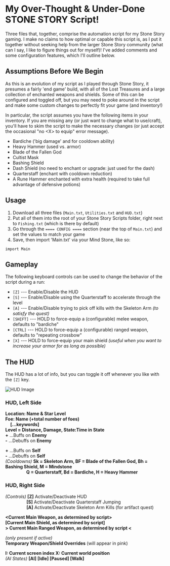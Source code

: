 # My Over-Thought & Under-Done STONE STORY Script!

Three files that, together, comprise the automation script for my Stone Story gaming. I make no claims to how optimal or capable this script is, as I put it together without seeking help from the larger Stone Story community (what can I say, I like to figure things out for myself)! I've added comments and some configuration features, which I'll outline below.

## Assumptions Before We Begin
As this is an evolution of my script as I played through Stone Story, it presumes a fairly 'end game' build, with all of the Lost Treasures and a large collection of enchanted weapons and shields.  Some of this can be configured and toggled off, but you may need to poke around in the script and make some custom changes to perfectly fit your game (and inventory!)

In particular, the script assumes you have the following items in your inventory. If you are missing any (or just want to change what to use/craft), you'll have to skim the script to make the necessary changes (or just accept the occasional "no \<X\> to equip" error message).

- Bardiche ('big damage' and for cooldown ability)
- Heavy Hammer (used vs. armor)
- Blade of the Fallen God
- Cultist Mask
- Bashing Shield
- Dash Shield (no need to enchant or upgrade: just used for the dash)
- Quarterstaff (enchant with cooldown reduction)
- A Rune Hammer enchanted with extra health (required to take full advantage of defensive potions)

## Usage
1. Download all three files (`Main.txt`, `Utilities.txt` and `HUD.txt`)
2. Put all of them into the root of your Stone Story Scripts folder, right next to `Fishing.txt` (which is there by default)
3. Go through the `==== CONFIG ====` section (near the top of `Main.txt`) and set the values to match your game
3. Save, then import 'Main.txt' via your Mind Stone, like so:
```
import Main
```

## Gameplay
The following keyboard controls can be used to change the behavior of the script during a run:
- `[Z]` --- Enable/Disable the HUD
- `[S]` --- Enable/Disable using the Quarterstaff to accelerate through the level
- `[A]` --- Enable/Disable trying to pick off kills with the Skeleton Arm _(to satisfy the quest)_
- `[SHIFT]` --- HOLD to force-equip a (configurable) melee weapon, defaults to "bardiche"
- `[CTRL]` --- HOLD to force-equip a (configurable) ranged weapon, defaults to "repeating crossbow"
- `[X]` --- HOLD to force-equip your main shield _(useful when you want to increase your armor for as long as possible)_

## The HUD
The HUD has a lot of info, but you can toggle it off whenever you like with the `[Z]` key.  

![HUD Image](https://i.imgur.com/xSaufOs.png)

### HUD, Left Side
**Location: Name & Star Level**  
**Foe: Name (+total number of foes)**  
&nbsp;&nbsp;&nbsp;&nbsp;**\[...keywords\]**  
**Level = Distance, Damage, State:Time in State**  
**+** ...Buffs on **Enemy**  
**-** ...Debuffs on **Enemy**  
  
**+** ...Buffs on **Self**  
**-** ...Debuffs on **Self**  
*(Cooldowns)* **Sk = Skeleton Arm, BF = Blade of the Fallen God, Bh = Bashing Shield, M = Mindstone  
&nbsp;&nbsp;&nbsp;&nbsp;&nbsp;&nbsp;&nbsp;&nbsp;&nbsp;&nbsp;&nbsp;&nbsp;&nbsp;&nbsp;&nbsp;&nbsp;&nbsp;&nbsp;&nbsp;&nbsp;Q = Quarterstaff, Bd = Bardiche, H = Heavy Hammer**

### HUD, Right Side
*(Controls)* **\[Z\]** Activate/Deactivate HUD  
&nbsp;&nbsp;&nbsp;&nbsp;&nbsp;&nbsp;&nbsp;&nbsp;&nbsp;&nbsp;&nbsp;&nbsp;&nbsp;&nbsp;&nbsp;&nbsp;&nbsp;**\[S\]** Activate/Deactivate Quarterstaff Jumping  
&nbsp;&nbsp;&nbsp;&nbsp;&nbsp;&nbsp;&nbsp;&nbsp;&nbsp;&nbsp;&nbsp;&nbsp;&nbsp;&nbsp;&nbsp;&nbsp;&nbsp;**\[A\]** Activate/Deactivate Skeleton Arm Kills (for artifact quest)  

**\<**Current Main Weapon, as determined by script**\>**  
**\[**Current Main Shield, as determined by script**\]**  
**\> **Current Main Ranged Weapon, as determined by script** \<**  

*(only present if active)*  
**Temporary Weapon/Shield Overrides** (will appear in pink)

**I: Current screen index    X: Current world position**  
*(AI States)* **\[AI\] \[Idle\] \[Paused\] \[Walk\]**

